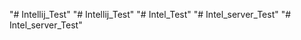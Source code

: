 "# Intellij_Test" 
"# Intellij_Test" 
"# Intel_Test" 
"# Intel_server_Test" 
"# Intel_server_Test" 
